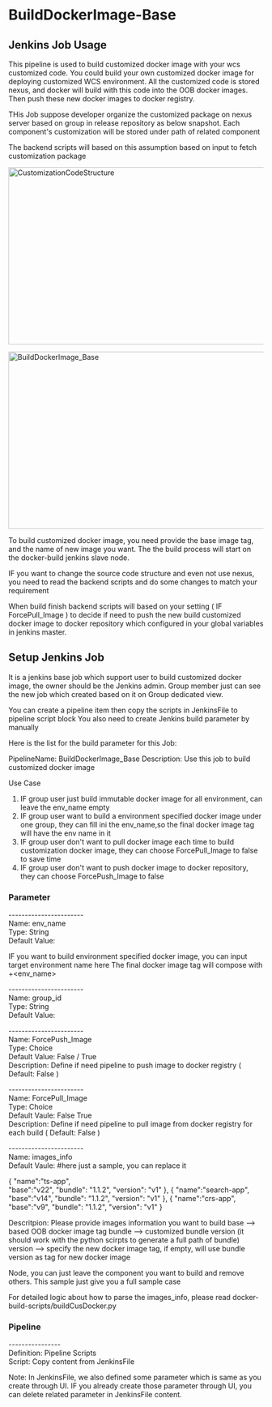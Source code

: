 # BuildDockerImage-Base #

## Jenkins Job Usage ##
This pipeline is used to build customized docker image with your wcs customized code. You could build your own customized docker image for deploying customized WCS environment. All the customized code is stored nexus, and docker will build with this code into the OOB docker images. Then push these new docker images to docker registry.

THis Job suppose developer organize the customized package on nexus server based on group in release repository as below snapshot.  Each component's customization will be stored under path of related component

The backend scripts will based on this assumption based on input to fetch customization package

<img src="http://9.111.213.154:8100/doc/images/CustomizationCodeStructure.png" width = "600" height = "350" alt="CustomizationCodeStructure" align=center /><br>

<img src="http://9.111.213.154:8100/doc/images/BuildDockerImage_Base.png" width = "600" height = "350" alt="BuildDockerImage_Base" align=center /><br>

To build customized docker image, you need provide the base image tag, and the name of new image you want. The the build process will start on the docker-build jenkins slave node.

IF you want to change the source code structure and even not use nexus, you need to read the backend scripts and do some changes to match your requirement

When build finish backend scripts will based on your setting ( IF ForcePull_Image ) to decide if need to push the new build customized docker image
to docker repository which configured in your global variables in jenkins master.


## Setup Jenkins Job  ##
It is a jenkins base job which support user to build customized docker image, the owner should be the Jenkins admin. Group member just can see the new job which created based on it on Group dedicated view.


You can create a pipeline item then copy the scripts in JenkinsFile to pipeline script block
You also need to create Jenkins build parameter by manually

Here is the list for the build parameter for this Job:

PipelineName: BuildDockerImage_Base
Description: Use this job to build customized docker image

Use Case
1. IF group user just build immutable docker image for all environment, can leave the env_name empty
2. IF group user want to build a environment specified docker image under one group, they can fill ini the env_name,so the final docker image tag will have the env name in it
3. IF group user don't want to pull docker image each time to build customization docker image, they can choose ForcePull_Image to false to save time
4. IF group user don't want to push docker image to docker repository, they can choose ForcePush_Image to false

### Parameter ###
----------------------- <br>
Name: env_name  <br>
Type: String  <br>
Default Value: <Empty> <br>

IF you want to build environment specified docker image, you can input target environment name here
The final docker image tag will compose with <version>+<env_name>


----------------------- <br>
Name: group_id  <br>
Type: String  <br>
Default Value: <Empty> <br>


----------------------- <br>
Name: ForcePush_Image <br>
Type: Choice <br>
Default Value: False / True <br>
Description: Define if need pipeline to push image to docker registry ( Default: False ) <br>

-----------------------  <br>
Name: ForcePull_Image  <br>
Type: Choice  <br>
Default Vaule: False True  <br>
Description: Define if need pipeline to pull image from docker registry for each build ( Default: False ) <br>

-----------------------  <br>
Name: images_info  <br>
Default Vaule:  #here just a sample, you can replace it  <br>

{
    "name":"ts-app",   
     "base":"v22",
     "bundle": "1.1.2",
     "version": "v1"
},
{
     "name":"search-app",
     "base":"v14",
     "bundle": "1.1.2",
     "version": "v1"
},
{
     "name":"crs-app",
     "base":"v9",
     "bundle": "1.1.2",
     "version": "v1"
}

Descritpion:
Please provide images information you want to build
base    --> based OOB docker image tag
bundle  --> customized bundle version (it should work with the python scirpts to generate a full path of bundle)
version --> specify the new docker image tag, if empty, will use bundle version as tag for new docker image

Node, you can just leave the component you want to build and remove others. This sample just give you a full sample case 

For detailed logic about how to parse the images_info, please read docker-build-scripts/buildCusDocker.py

### Pipeline ###
---------------- <br>
Definition: Pipeline Scripts  <br>
Script: Copy content from JenkinsFile <br>

Note:
In JenkinsFile, we also defined some parameter which is same as you create through UI. IF you already create those parameter through UI, you can delete
related parameter in JenkinsFile content.
